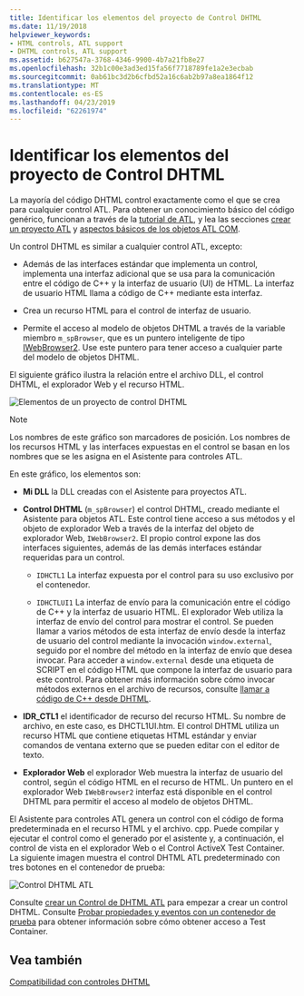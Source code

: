 ```yaml
---
title: Identificar los elementos del proyecto de Control DHTML
ms.date: 11/19/2018
helpviewer_keywords:
- HTML controls, ATL support
- DHTML controls, ATL support
ms.assetid: b627547a-3768-4346-9900-4b7a21fb8e27
ms.openlocfilehash: 32b1c00e3ad3ed15fa56f7718789fe1a2e3ecbab
ms.sourcegitcommit: 0ab61bc3d2b6cfbd52a16c6ab2b97a8ea1864f12
ms.translationtype: MT
ms.contentlocale: es-ES
ms.lasthandoff: 04/23/2019
ms.locfileid: "62261974"
---
```

# <a name="identifying-the-elements-of-the-dhtml-control-project"></a>Identificar los elementos del proyecto de Control DHTML

La mayoría del código DHTML control exactamente como el que se crea para cualquier control ATL. Para obtener un conocimiento básico del código genérico, funcionan a través de la [tutorial de ATL](../atl/active-template-library-atl-tutorial.md), y lea las secciones [crear un proyecto ATL](../atl/reference/creating-an-atl-project.md) y [aspectos básicos de los objetos ATL COM](../atl/fundamentals-of-atl-com-objects.md).

Un control DHTML es similar a cualquier control ATL, excepto:

- Además de las interfaces estándar que implementa un control, implementa una interfaz adicional que se usa para la comunicación entre el código de C++ y la interfaz de usuario (UI) de HTML. La interfaz de usuario HTML llama a código de C++ mediante esta interfaz.

- Crea un recurso HTML para el control de interfaz de usuario.

- Permite el acceso al modelo de objetos DHTML a través de la variable miembro `m_spBrowser`, que es un puntero inteligente de tipo [IWebBrowser2](/previous-versions/windows/internet-explorer/ie-developer/platform-apis/aa752127\(v=vs.85\)). Use este puntero para tener acceso a cualquier parte del modelo de objetos DHTML.

El siguiente gráfico ilustra la relación entre el archivo DLL, el control DHTML, el explorador Web y el recurso HTML.

![Elementos de un proyecto de control DHTML](../atl/media/vc52en1.gif "elementos de un proyecto de control DHTML")

> [!NOTE]
>  Los nombres de este gráfico son marcadores de posición. Los nombres de los recursos HTML y las interfaces expuestas en el control se basan en los nombres que se les asigna en el Asistente para controles ATL.

En este gráfico, los elementos son:

- **Mi DLL** la DLL creadas con el Asistente para proyectos ATL.

- **Control DHTML** (`m_spBrowser`) el control DHTML, creado mediante el Asistente para objetos ATL. Este control tiene acceso a sus métodos y el objeto de explorador Web a través de la interfaz del objeto de explorador Web, `IWebBrowser2`. El propio control expone las dos interfaces siguientes, además de las demás interfaces estándar requeridas para un control.

   - `IDHCTL1` La interfaz expuesta por el control para su uso exclusivo por el contenedor.

   - `IDHCTLUI1` La interfaz de envío para la comunicación entre el código de C++ y la interfaz de usuario HTML. El explorador Web utiliza la interfaz de envío del control para mostrar el control. Se pueden llamar a varios métodos de esta interfaz de envío desde la interfaz de usuario del control mediante la invocación `window.external`, seguido por el nombre del método en la interfaz de envío que desea invocar. Para acceder a `window.external` desde una etiqueta de SCRIPT en el código HTML que compone la interfaz de usuario para este control. Para obtener más información sobre cómo invocar métodos externos en el archivo de recursos, consulte [llamar a código de C++ desde DHTML](../atl/calling-cpp-code-from-dhtml.md).

- **IDR_CTL1** el identificador de recurso del recurso HTML. Su nombre de archivo, en este caso, es DHCTL1UI.htm. El control DHTML utiliza un recurso HTML que contiene etiquetas HTML estándar y enviar comandos de ventana externo que se pueden editar con el editor de texto.

- **Explorador Web** el explorador Web muestra la interfaz de usuario del control, según el código HTML en el recurso de HTML. Un puntero en el explorador Web `IWebBrowser2` interfaz está disponible en el control DHTML para permitir el acceso al modelo de objetos DHTML.

El Asistente para controles ATL genera un control con el código de forma predeterminada en el recurso HTML y el archivo. cpp. Puede compilar y ejecutar el control como el generado por el asistente y, a continuación, el control de vista en el explorador Web o el Control ActiveX Test Container. La siguiente imagen muestra el control DHTML ATL predeterminado con tres botones en el contenedor de prueba:

![Control DHTML ATL](../atl/media/vc52en2.gif "control DHTML ATL")

Consulte [crear un Control de DHTML ATL](../atl/creating-an-atl-dhtml-control.md) para empezar a crear un control DHTML. Consulte [Probar propiedades y eventos con un contenedor de prueba](../mfc/testing-properties-and-events-with-test-container.md) para obtener información sobre cómo obtener acceso a Test Container.

## <a name="see-also"></a>Vea también

[Compatibilidad con controles DHTML](../atl/atl-support-for-dhtml-controls.md)
